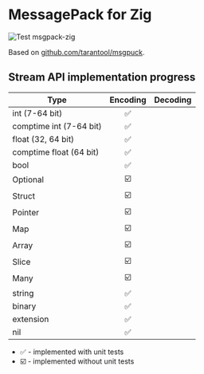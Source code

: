 # MessagePack for Zig
![Test msgpack-zig](https://github.com/oleggator/msgpack-zig/workflows/Test%20msgpack-zig/badge.svg)

Based on [github.com/tarantool/msgpuck](https://github.com/tarantool/msgpuck).

## Stream API implementation progress
| Type                    |         Encoding        | Decoding |
|-------------------------|:-----------------------:|:--------:|
| int (7-64 bit)          |    :white_check_mark:   |          |
| comptime int (7-64 bit) |    :white_check_mark:   |          |
| float (32, 64 bit)      |    :white_check_mark:   |          |
| comptime float (64 bit) |    :white_check_mark:   |          |
| bool                    |    :white_check_mark:   |          |
| Optional                | :ballot_box_with_check: |          |
| Struct                  | :ballot_box_with_check: |          |
| Pointer                 | :ballot_box_with_check: |          |
| Map                     | :ballot_box_with_check: |          |
| Array                   | :ballot_box_with_check: |          |
| Slice                   | :ballot_box_with_check: |          |
| Many                    | :ballot_box_with_check: |          |
| string                  |    :white_check_mark:   |          |
| binary                  |    :white_check_mark:   |          |
| extension               |    :white_check_mark:   |          |
| nil                     |    :white_check_mark:   |          |

- :white_check_mark: - implemented with unit tests
- :ballot_box_with_check: - implemented without unit tests
